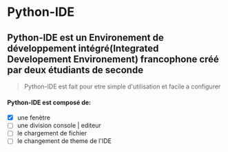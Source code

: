 # Python-IDE
## Python-IDE est un Environement de développement intégré(Integrated Developement Environement) francophone créé par deux étudiants de seconde 
> Python-IDE est fait pour etre simple d'utilisation et facile a configurer

#### Python-IDE est composé de:
- [x] une fenètre
- [ ] une division console | editeur
- [ ] le chargement de fichier
- [ ] le changement de theme de l'IDE
